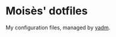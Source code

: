 # Moisès' dotfiles

My configuration files, managed by [yadm](https://github.com/TheLocehiliosan/yadm).
